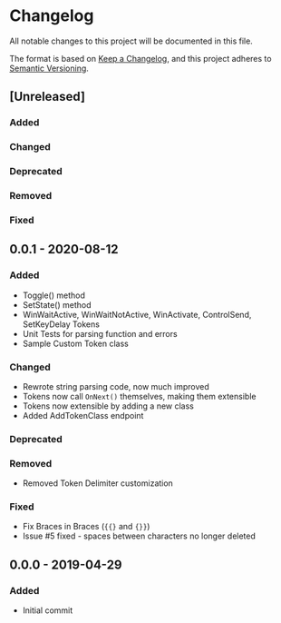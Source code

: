 # Changelog
All notable changes to this project will be documented in this file.

The format is based on [Keep a Changelog](https://keepachangelog.com/en/1.0.0/), and this project adheres to [Semantic Versioning](https://semver.org/spec/v2.0.0.html).

## [Unreleased]
### Added
### Changed 
### Deprecated
### Removed
### Fixed

## 0.0.1 - 2020-08-12
### Added
- Toggle() method
- SetState() method
- WinWaitActive, WinWaitNotActive, WinActivate, ControlSend, SetKeyDelay Tokens
- Unit Tests for parsing function and errors
- Sample Custom Token class
### Changed 
- Rewrote string parsing code, now much improved
- Tokens now call `OnNext()` themselves, making them extensible
- Tokens now extensible by adding a new class  
- Added AddTokenClass endpoint
### Deprecated
### Removed
- Removed Token Delimiter customization
### Fixed
- Fix Braces in Braces (`{{}` and `{}}`)
- Issue #5 fixed - spaces between characters no longer deleted

## 0.0.0 - 2019-04-29
### Added
- Initial commit

